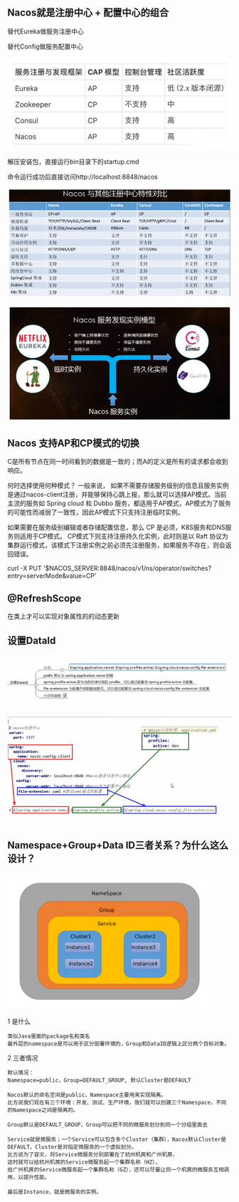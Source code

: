 Nacos就是注册中心 + 配置中心的组合
---
替代Eureka做服务注册中心

替代Config做服务配置中心

![img.png](img.png)


解压安装包，直接运行bin目录下的startup.cmd

命令运行成功后直接访问http://localhost:8848/nacos

![img_1.png](img_1.png)

![img_2.png](img_2.png)


Nacos 支持AP和CP模式的切换
---

C是所有节点在同一时间看到的数据是一致的；而A的定义是所有的请求都会收到响应。


何时选择使用何种模式？
一般来说，
如果不需要存储服务级别的信息且服务实例是通过nacos-client注册，并能够保持心跳上报，那么就可以选择AP模式。当前主流的服务如 Spring cloud 和 Dubbo 服务，都适用于AP模式，AP模式为了服务的可能性而减弱了一致性，因此AP模式下只支持注册临时实例。

如果需要在服务级别编辑或者存储配置信息，那么 CP 是必须，K8S服务和DNS服务则适用于CP模式。
CP模式下则支持注册持久化实例，此时则是以 Raft 协议为集群运行模式，该模式下注册实例之前必须先注册服务，如果服务不存在，则会返回错误。


curl -X PUT '$NACOS_SERVER:8848/nacos/v1/ns/operator/switches?entry=serverMode&value=CP'


@RefreshScope
---

在类上才可以实现对象属性的的动态更新

设置DataId
---

![img_3.png](img_3.png)

![img_4.png](img_4.png)


Namespace+Group+Data ID三者关系？为什么这么设计？
---

![img_5.png](img_5.png)

1 是什么

    类似Java里面的package名和类名
    最外层的namespace是可以用于区分部署环境的，Group和DataID逻辑上区分两个目标对象。

2 三者情况

    默认情况：
    Namespace=public，Group=DEFAULT_GROUP, 默认Cluster是DEFAULT
    
    Nacos默认的命名空间是public，Namespace主要用来实现隔离。
    比方说我们现在有三个环境：开发、测试、生产环境，我们就可以创建三个Namespace，不同的Namespace之间是隔离的。
    
    Group默认是DEFAULT_GROUP，Group可以把不同的微服务划分到同一个分组里面去
    
    Service就是微服务；一个Service可以包含多个Cluster（集群），Nacos默认Cluster是DEFAULT，Cluster是对指定微服务的一个虚拟划分。
    比方说为了容灾，将Service微服务分别部署在了杭州机房和广州机房，
    这时就可以给杭州机房的Service微服务起一个集群名称（HZ），
    给广州机房的Service微服务起一个集群名称（GZ），还可以尽量让同一个机房的微服务互相调用，以提升性能。
    
    最后是Instance，就是微服务的实例。
 
